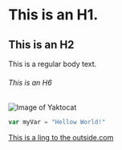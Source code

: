 # This is an H1.
## This is an H2
This is a regular body text.
###### This is an H6

![Image of Yaktocat](https://octodex.github.com/images/yaktocat.png)


```javascript
var myVar = "Hellow World!"
```

[This is a ling to the outside.com](http://www.outside.com)
